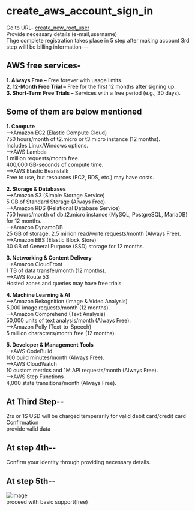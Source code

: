 # create_aws_account_sign_in

  Go to URL- [create_new_root_user](https://signin.aws.amazon.com/signup?request_type=register)<br>
  Provide necessary details (e-mail,username)<br>
  Thge complete registration takes place in 5 step after making account 3rd step willl be billing information---<br>
  ## AWS free services-
  **1. Always Free –** Free forever with usage limits.<br>
  **2. 12-Month Free Trial –** Free for the first 12 months after signing up.<br>
  **3. Short-Term Free Trials –** Services with a free period (e.g., 30 days).<br>
  
  ## Some of them are below mentioned

**1. Compute**<br>
 -->Amazon EC2 (Elastic Compute Cloud)<br>
      750 hours/month of t2.micro or t3.micro instance (12 months).<br>
      Includes Linux/Windows options.<br>
 -->AWS Lambda<br>
      1 million requests/month free.<br>
      400,000 GB-seconds of compute time.<br>
 -->AWS Elastic Beanstalk<br>
      Free to use, but resources (EC2, RDS, etc.) may have costs.<br>
      
**2. Storage & Databases**<br>
 -->Amazon S3 (Simple Storage Service)<br>
    5 GB of Standard Storage (Always Free).<br>
 -->Amazon RDS (Relational Database Service)<br>
    750 hours/month of db.t2.micro instance (MySQL, PostgreSQL, MariaDB) for 12 months.<br>
 -->Amazon DynamoDB<br>
    25 GB of storage, 2.5 million read/write requests/month (Always Free).<br>
 -->Amazon EBS (Elastic Block Store)<br>
    30 GB of General Purpose (SSD) storage for 12 months.<br>
    
**3. Networking & Content Delivery**<br>
 -->Amazon CloudFront<br>
    1 TB of data transfer/month (12 months).<br>
 -->AWS Route 53<br>
    Hosted zones and queries may have free trials.<br>
    
**4. Machine Learning & AI**<br>
  -->Amazon Rekognition (Image & Video Analysis)<br>
    5,000 image requests/month (12 months).<br>
  -->Amazon Comprehend (Text Analysis)<br>
    50,000 units of text analysis/month (Always Free).<br>
  -->Amazon Polly (Text-to-Speech)<br>
    5 million characters/month free (12 months).<br>
    
**5. Developer & Management Tools**<br>
  -->AWS CodeBuild<br>
    100 build minutes/month (Always Free).<br>
 -->AWS CloudWatch<br>
   10 custom metrics and 1M API requests/month (Always Free).<br>
 -->AWS Step Functions<br>
   4,000 state transitions/month (Always Free).<br>

  ## At Third Step--<br>
  2rs or 1$ USD will be charged temperarily for valid debit card/credit card Confirmation<br>
  provide valid data <br>

  ## At step 4th--<br>
  Confirm your identity through providing necessary details.<br>

  ## At step 5th--<br>
  ![image]("C:\Users\rudra\OneDrive\Pictures\Screenshots\aws.png")<br>
  proceed with basic support(free)
  
  
  
